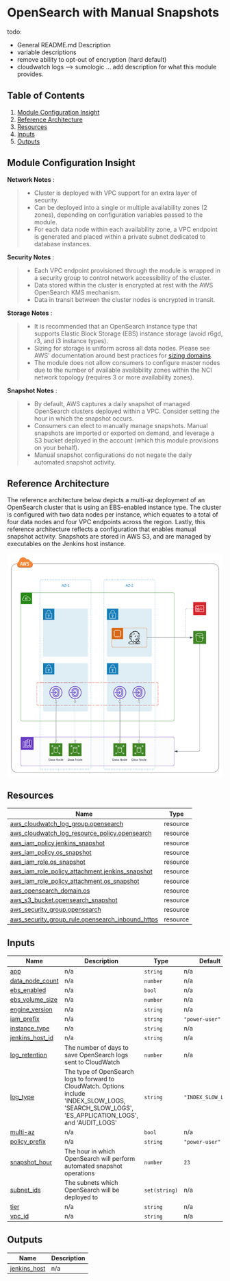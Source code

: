 # OpenSearch with Manual Snapshots

todo:
- General README.md Description
- variable descriptions
- remove ability to opt-out of encryption (hard default)
- cloudwatch logs --> sumologic
... add description for what this module provides.

## Table of Contents

1. [Module Configuration Insight](https://github.com/CBIIT/CTOS-DevOps-Innersource/tree/main/terraform/modules/opensearch#module-configuration-insight)
2. [Reference Architecture](https://github.com/CBIIT/CTOS-DevOps-Innersource/tree/main/terraform/modules/opensearch#reference-architecture)
3. [Resources](https://github.com/CBIIT/CTOS-DevOps-Innersource/tree/main/terraform/modules/opensearch#resources)
4. [Inputs](https://github.com/CBIIT/CTOS-DevOps-Innersource/tree/main/terraform/modules/opensearch#inputs)
5. [Outputs](https://github.com/CBIIT/CTOS-DevOps-Innersource/tree/main/terraform/modules/opensearch#outputs)

## Module Configuration Insight

**Network Notes** : 
> - Cluster is deployed with VPC support for an extra layer of security.
> - Can be deployed into a single or multiple availability zones (2 zones), depending on configuration variables passed to the module.
> - For each data node within each availability zone, a VPC endpoint is generated and placed within a private subnet dedicated to database instances. 

**Security Notes** :
> - Each VPC endpoint provisioned through the module is wrapped in a security group to control network accessibility of the cluster.
> - Data stored within the cluster is encrypted at rest with the AWS OpenSearch KMS mechanism.
> - Data in transit between the cluster nodes is encrypted in transit.

**Storage Notes** :
> - It is recommended that an OpenSearch instance type that supports Elastic Block Storage (EBS) instance storage (avoid r6gd, r3, and i3 instance types).
> - Sizing for storage is uniform across all data nodes. Please see AWS' documentation around best practices for [sizing domains](https://docs.aws.amazon.com/opensearch-service/latest/developerguide/sizing-domains.html).
> - The module does not allow consumers to configure master nodes due to the number of available availability zones within the NCI network topology (requires 3 or more availability zones).

**Snapshot Notes** :
> - By default, AWS captures a daily snapshot of managed OpenSearch clusters deployed within a VPC. Consider setting the hour in which the snapshot occurs.
> - Consumers can elect to manually manage snapshots. Manual snapshots are imported or exported on demand, and leverage a S3 bucket deployed in the account (which this module provisions on your behalf).
> - Manual snapshot configurations do not negate the daily automated snapshot activity.

## Reference Architecture
The reference architecture below depicts a multi-az deployment of an OpenSearch cluster that is using an EBS-enabled instance type. The cluster is configured with two data nodes per instance, which equates to a total of four data nodes and four VPC endpoints across the region. Lastly, this reference architecture reflects a configuration that enables manual snapshot activity. Snapshots are stored in AWS S3, and are managed by executables on the Jenkins host instance.

![Opensearch Boundary](./assets/diagram.png)

<!-- BEGIN_TF_DOCS -->
## Resources

| Name | Type |
|------|------|
| [aws_cloudwatch_log_group.opensearch](https://registry.terraform.io/providers/hashicorp/aws/latest/docs/resources/cloudwatch_log_group) | resource |
| [aws_cloudwatch_log_resource_policy.opensearch](https://registry.terraform.io/providers/hashicorp/aws/latest/docs/resources/cloudwatch_log_resource_policy) | resource |
| [aws_iam_policy.jenkins_snapshot](https://registry.terraform.io/providers/hashicorp/aws/latest/docs/resources/iam_policy) | resource |
| [aws_iam_policy.os_snapshot](https://registry.terraform.io/providers/hashicorp/aws/latest/docs/resources/iam_policy) | resource |
| [aws_iam_role.os_snapshot](https://registry.terraform.io/providers/hashicorp/aws/latest/docs/resources/iam_role) | resource |
| [aws_iam_role_policy_attachment.jenkins_snapshot](https://registry.terraform.io/providers/hashicorp/aws/latest/docs/resources/iam_role_policy_attachment) | resource |
| [aws_iam_role_policy_attachment.os_snapshot](https://registry.terraform.io/providers/hashicorp/aws/latest/docs/resources/iam_role_policy_attachment) | resource |
| [aws_opensearch_domain.os](https://registry.terraform.io/providers/hashicorp/aws/latest/docs/resources/opensearch_domain) | resource |
| [aws_s3_bucket.opensearch_snapshot](https://registry.terraform.io/providers/hashicorp/aws/latest/docs/resources/s3_bucket) | resource |
| [aws_security_group.opensearch](https://registry.terraform.io/providers/hashicorp/aws/latest/docs/resources/security_group) | resource |
| [aws_security_group_rule.opensearch_inbound_https](https://registry.terraform.io/providers/hashicorp/aws/latest/docs/resources/security_group_rule) | resource |

## Inputs

| Name | Description | Type | Default | Required |
|------|-------------|------|---------|:--------:|
| <a name="input_app"></a> [app](#input\_app) | n/a | `string` | n/a | yes |
| <a name="input_data_node_count"></a> [data\_node\_count](#input\_data\_node\_count) | n/a | `number` | n/a | yes |
| <a name="input_ebs_enabled"></a> [ebs\_enabled](#input\_ebs\_enabled) | n/a | `bool` | n/a | yes |
| <a name="input_ebs_volume_size"></a> [ebs\_volume\_size](#input\_ebs\_volume\_size) | n/a | `number` | n/a | yes |
| <a name="input_engine_version"></a> [engine\_version](#input\_engine\_version) | n/a | `string` | n/a | yes |
| <a name="input_iam_prefix"></a> [iam\_prefix](#input\_iam\_prefix) | n/a | `string` | `"power-user"` | no |
| <a name="input_instance_type"></a> [instance\_type](#input\_instance\_type) | n/a | `string` | n/a | yes |
| <a name="input_jenkins_host_id"></a> [jenkins\_host\_id](#input\_jenkins\_host\_id) | n/a | `string` | n/a | yes |
| <a name="input_log_retention"></a> [log\_retention](#input\_log\_retention) | The number of days to save OpenSearch logs sent to CloudWatch | `number` | n/a | yes |
| <a name="input_log_type"></a> [log\_type](#input\_log\_type) | The type of OpenSearch logs to forward to CloudWatch. Options include 'INDEX\_SLOW\_LOGS, 'SEARCH\_SLOW\_LOGS', 'ES\_APPLICATION\_LOGS', and 'AUDIT\_LOGS' | `string` | `"INDEX_SLOW_LOGS"` | no |
| <a name="input_multi-az"></a> [multi-az](#input\_multi-az) | n/a | `bool` | n/a | yes |
| <a name="input_policy_prefix"></a> [policy\_prefix](#input\_policy\_prefix) | n/a | `string` | `"power-user"` | no |
| <a name="input_snapshot_hour"></a> [snapshot\_hour](#input\_snapshot\_hour) | The hour in which OpenSearch will perform automated snapshot operations | `number` | `23` | no |
| <a name="input_subnet_ids"></a> [subnet\_ids](#input\_subnet\_ids) | The subnets which OpenSearch will be deployed to | `set(string)` | n/a | yes |
| <a name="input_tier"></a> [tier](#input\_tier) | n/a | `string` | n/a | yes |
| <a name="input_vpc_id"></a> [vpc\_id](#input\_vpc\_id) | n/a | `string` | n/a | yes |

## Outputs

| Name | Description |
|------|-------------|
| <a name="output_jenkins_host"></a> [jenkins\_host](#output\_jenkins\_host) | n/a |
<!-- END_TF_DOCS -->